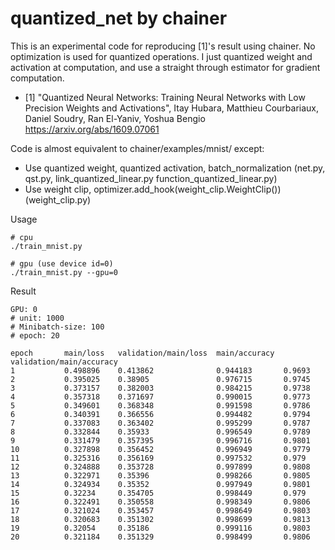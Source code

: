 # quantized_net by chainer

This is an experimental code for reproducing [1]'s result using chainer. 
No optimization is used for quantized operations. I just quantized weight and activation at computation, and use a straight through estimator for gradient computation. 

- [1] "Quantized Neural Networks: Training Neural Networks with Low Precision Weights and Activations", Itay Hubara, Matthieu Courbariaux, Daniel Soudry, Ran El-Yaniv, Yoshua Bengio
https://arxiv.org/abs/1609.07061

Code is almost equivalent to chainer/examples/mnist/ except:

- Use quantized weight, quantized activation, batch_normalization (net.py, qst.py, link_quantized_linear.py function_quantized_linear.py)
- Use weight clip, optimizer.add_hook(weight_clip.WeightClip()) (weight_clip.py)


Usage
```
# cpu
./train_mnist.py

# gpu (use device id=0)
./train_mnist.py --gpu=0
```

Result
```
GPU: 0
# unit: 1000
# Minibatch-size: 100
# epoch: 20

epoch       main/loss   validation/main/loss  main/accuracy  validation/main/accuracy
1           0.498896    0.413862              0.944183       0.9693
2           0.395025    0.38905               0.976715       0.9745
3           0.373157    0.382003              0.984215       0.9738
4           0.357318    0.371697              0.990015       0.9773
5           0.349601    0.368348              0.991598       0.9786
6           0.340391    0.366556              0.994482       0.9794
7           0.337083    0.363402              0.995299       0.9787
8           0.332844    0.35933               0.996549       0.9789
9           0.331479    0.357395              0.996716       0.9801
10          0.327898    0.356452              0.996949       0.9779
11          0.325316    0.356169              0.997532       0.979
12          0.324888    0.353728              0.997899       0.9808
13          0.322971    0.35396               0.998266       0.9805
14          0.324934    0.35352               0.997949       0.9801
15          0.32234     0.354705              0.998449       0.979
16          0.322491    0.350558              0.998349       0.9806
17          0.321024    0.353457              0.998649       0.9803
18          0.320683    0.351302              0.998699       0.9813
19          0.32054     0.35186               0.999116       0.9803
20          0.321184    0.351329              0.998499       0.9806
```
